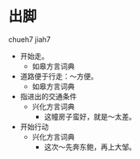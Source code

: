 # 出脚
chueh7 jiah7
+ 开始走。
  * 如皋方言词典
+ 道路便于行走：～方便。
  * 如皋方言词典
+ 指进出的交通条件
  * 兴化方言词典
    - 这幢房子蛮好，就是～太差。
+ 开始行动
  * 兴化方言词典
    - 这次～先奔东鲍，再上大邹。
